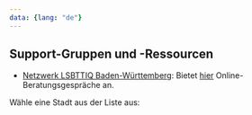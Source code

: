 ```yaml
---
data: {lang: "de"}
---
```

## Support-Gruppen und -Ressourcen
- [Netzwerk LSBTTIQ Baden-Württemberg](https://www.netzwerk-lsbttiq.net): Bietet [hier](https://netzwerk-lsbttiq.assisto.online) Online-Beratungsgespräche an.

Wähle eine Stadt aus der Liste aus:
